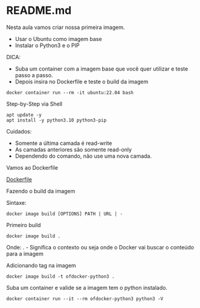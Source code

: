# README.md

Nesta aula vamos criar nossa primeira imagem.
- Usar o Ubuntu como imagem base
- Instalar o Python3 e o PIP

DICA:
- Suba um container com a imagem base que você quer utilizar e teste passo a passo.
- Depois insira no Dockerfile e teste o build da imagem

```
docker container run --rm -it ubuntu:22.04 bash
```

Step-by-Step via Shell

```
apt update -y
apt install -y python3.10 python3-pip
```

Cuidados:
- Somente a última camada é read-write
- As camadas anteriores são somente read-only
- Dependendo do comando, não use uma nova camada.

Vamos ao Dockerfile

[Dockerfile](Dockerfile)

Fazendo o build da imagem

Sintaxe:
```
docker image build [OPTIONS] PATH | URL | -
```

Primeiro build

```
docker image build .
```

Onde:
. - Significa o contexto ou seja onde o Docker vai buscar o conteúdo para a imagem

Adicionando tag na imagem

```
docker image build -t ofdocker-python3 .
```

Suba um container e valide se a imagem tem o python instalado.

```
docker container run --it --rm ofdocker-python3 python3 -V
```